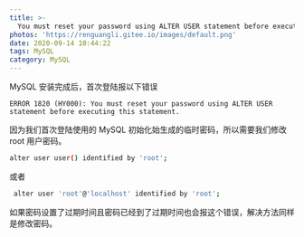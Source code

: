 ```yaml
---
title: >-
  You must reset your password using ALTER USER statement before executing this statement.
photos: 'https://renguangli.gitee.io/images/default.png'
date: 2020-09-14 10:44:22
tags: MySQL
category: MySQL
---
```


MySQL 安装完成后，首次登陆报以下错误

```
ERROR 1820 (HY000): You must reset your password using ALTER USER statement before executing this statement.
```

<!-- more -->

因为我们首次登陆使用的 MySQL 初始化始生成的临时密码，所以需要我们修改 root 用户密码。

``` bash
alter user user() identified by 'root';
```
或者
``` bash
 alter user 'root'@'localhost' identified by 'root';
```
如果密码设置了过期时间且密码已经到了过期时间也会报这个错误，解决方法同样是修改密码。